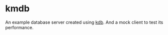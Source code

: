 # kmdb
An example database server created using [kdb](https://github.com/meteorhacks/kdb). And a mock client to test its performance.

